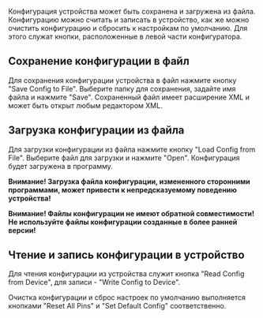 Конфигурация устройства может быть сохранена и загружена из файла. Конфигурацию можно считать и записать в устройство, как же можно очистить конфигурацию и сбросить к настройкам по умолчанию. Для этого служат кнопки, расположенные в левой части конфигуратора.

## Сохранение конфигурации в файл
Для сохранения конфигурации устройства в файл нажмите кнопку "Save Config to File". Выберите папку для сохранения, задайте имя файла и нажмите "Save". Сохраненный файл имеет расширение XML и может быть открыт любым редактором XML.

## Загрузка конфигурации из файла

Для загрузки конфигурации из файла нажмите кнопку "Load Config from File". Выберите файл для загрузки и нажмите "Open". Конфигурация будет загружена в программу.

**Внимание! Загрузка файла конфигурации, измененного сторонними программами, может привести к непредсказуемому поведению устройства!**

**Внимание! Файлы конфигурации не имеют обратной совместимости! Не используйте файлы конфигурации созданные в более ранней версии!**

## Чтение и запись конфигурации в устройство

Для чтения конфигурации из устройства служит кнопка "Read Config from Device", для записи - "Write Config to Device".

Очистка конфигурации и сброс настроек по умолчанию выполняется кнопками "Reset All Pins" и "Set Default Config"  соответственно.